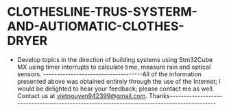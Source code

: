 # CLOTHESLINE-TRUS-SYSTERM-AND-AUTIOMATIC-CLOTHES-DRYER
- Develop topics in the direction of building systems using Stm32Cube MX using timer interrupts to calculate time, measure rain and optical sensors.
------------------------------------All of the information presented above was obtained entirely through the use of the Internet; I would be delighted to hear your feedback; please contact me as well. Contact us at vietnguyen942399@gmail.com. Thanks-------------------------------------------------------------------------------------------
